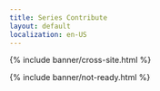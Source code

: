 ```yaml
---
title: Series Contribute
layout: default
localization: en-US
---
```


{% include banner/cross-site.html %}

{% include banner/not-ready.html %}
